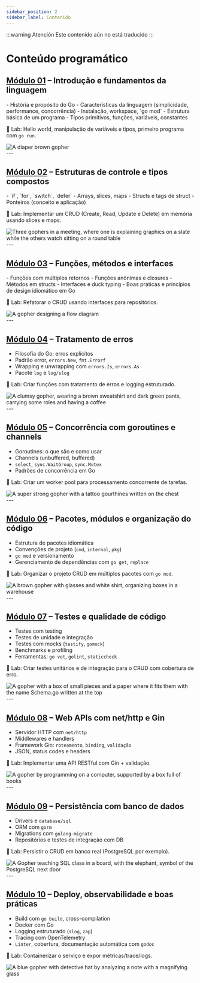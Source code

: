 ```yaml
---
sidebar_position: 2
sidebar_label: Contenido
---
```


:::warning Atención
Este contenido aún no está traducido
:::

# Conteúdo programático

## [Módulo 01](go-module-1.md) – Introdução e fundamentos da linguagem

<div className="row">
<div className="col">
- História e propósito do Go
- Características da linguagem (simplicidade, performance, concorrência)
- Instalação, workspace, `go mod`
- Estrutura básica de um programa
- Tipos primitivos, funções, variáveis, constantes

📌 Lab: Hello world, manipulação de variáveis e tipos, primeiro programa com `go run`.

</div>
<div className="col col--3 text--left" style={{ paddingTop: '8px' }}>
<img 
    src={require('@site/static/img/gophers/gopher-baby.png').default} 
    alt="A diaper brown gopher" />
</div>
</div>
---

## [Módulo 02](go-module-2.md) – Estruturas de controle e tipos compostos

<div className="row">
<div className="col">
- `if`, `for`, `switch`, `defer`
- Arrays, slices, maps
- Structs e tags de struct
- Ponteiros (conceito e aplicação)

📌 Lab: Implementar um CRUD (Create, Read, Update e Delete) em memória usando slices e maps.

</div>
<div className="col col--3 text--left" style={{ paddingTop: '8px' }}>
<img 
    src={require('@site/static/img/gophers/gopher-meeting.png').default} 
    style={{ transform:'scalex(-1)', marginTop:'-30px' }}
    alt="Three gophers in a meeting, where one is explaining graphics on a slate while the others watch sitting on a round table" />
</div>
</div>
---

## [Módulo 03](go-module-3.md) – Funções, métodos e interfaces

<div className="row">
<div className="col">
- Funções com múltiplos retornos
- Funções anônimas e closures
- Métodos em structs
- Interfaces e duck typing
- Boas práticas e princípios de design idiomático em Go

📌 Lab: Refatorar o CRUD usando interfaces para repositórios.

</div>
<div className="col col--3 text--left" style={{ paddingTop: '8px' }}>
<img 
    src={require('@site/static/img/gophers/gopher-flow.png').default} 
    style={{ marginTop:'-10px' }}
    alt="A gopher designing a flow diagram" />
</div>
</div>
---

## [Módulo 04](go-module-4.md) – Tratamento de erros

<div className="row">
<div className="col">

- Filosofia do Go: erros explícitos
- Padrão error, `errors.New`, `fmt.Errorf`
- Wrapping e unwrapping com `errors.Is`, `errors.As`
- Pacote `log` e `log/slog`

📌 Lab: Criar funções com tratamento de erros e logging estruturado.

</div>
<div className="col col--3 text--left" style={{ paddingTop: '8px' }}>
<img 
    src={require('@site/static/img/gophers/gopher-coffee.png').default} 
    style={{ transform:'scalex(1)', marginTop:'-60px' }}
    alt="A clumsy gopher, wearing a brown sweatshirt and dark green pants, carrying some roles and having a coffee" />
</div>
</div>
---

## [Módulo 05](go-module-5.md) – Concorrência com goroutines e channels

<div className="row">
<div className="col">

- Goroutines: o que são e como usar
- Channels (unbuffered, buffered)
- `select`, `sync.WaitGroup`, `sync.Mutex`
- Padrões de concorrência em Go

📌 Lab: Criar um worker pool para processamento concorrente de tarefas.

</div>
<div className="col col--3 text--left">
<img 
    src={require('@site/static/img/gophers/gopher-goroutines.png').default}
    style={{ transform:'scale(1.1)', marginTop:'-30px' }}
    alt="A super strong gopher with a tattoo gourthines written on the chest" />

</div>
</div>
---

## [Módulo 06](go-module-6.md) – Pacotes, módulos e organização do código

<div className="row">
<div className="col">

- Estrutura de pacotes idiomática
- Convenções de projeto (`cmd`, `internal`, `pkg`)
- `go mod` e versionamento
- Gerenciamento de dependências com `go get`, `replace`

📌 Lab: Organizar o projeto CRUD em múltiplos pacotes com `go mod`.

</div>
<div className="col col--3 text--left">
<img 
    src={require('@site/static/img/gophers/gopher-dependencies.png').default}
    style={{ transform:'scale(0.9)', marginTop:'-30px' }}
    alt="A brown gopher with glasses and white shirt, organizing boxes in a warehouse" />

</div>
</div>
---

## [Módulo 07](go-module-7.md) – Testes e qualidade de código

<div className="row">
<div className="col">

- Testes com testing
- Testes de unidade e integração
- Testes com mocks (`testify`, `gomock`)
- Benchmarks e profiling
- Ferramentas: `go vet`, `golint`, `staticcheck`

📌 Lab: Criar testes unitários e de integração para o CRUD com cobertura de erro.

</div>
<div className="col col--3 text--left">
<img 
    src={require('@site/static/img/gophers/gopher-schema.png').default}
    style={{ transform:'scale(1.1)', marginTop:'25px' }}
    alt="A gopher with a box of small pieces and a paper where it fits them with the name Schema.go written at the top" />

</div>
</div>
---

## [Módulo 08](go-module-8.md) – Web APIs com net/http e Gin

<div className="row">
<div className="col">

- Servidor HTTP com `net/http`
- Middlewares e handlers
- Framework Gin: `roteamento`, `binding`, `validação`
- JSON, status codes e headers

📌 Lab: Implementar uma API RESTful com Gin + validação.

</div>
<div className="col col--3 text--left">
<img 
    src={require('@site/static/img/gophers/gopher-study.png').default}
    style={{ transform:'scale(1.5)', marginTop:'-10px' }}
    alt="A gopher by programming on a computer, supported by a box full of books" />

</div>
</div>
---

## [Módulo 09](go-module-9.md) – Persistência com banco de dados

<div className="row">
<div className="col">

- Drivers e `database/sql`
- ORM com `gorm`
- Migrations com `golang-migrate`
- Repositórios e testes de integração com DB

📌 Lab: Persistir o CRUD em banco real (PostgreSQL por exemplo).

</div>
<div className="col col--3 text--left">
<img 
    src={require('@site/static/img/gophers/gopher-sql.png').default}
    style={{ transform:'scale(1.1)' }}
    alt="A Gopher teaching SQL class in a board, with the elephant, symbol of the PostgreSQL next door" />

</div>
</div>
---

## [Módulo 10](go-module-10.md) – Deploy, observabilidade e boas práticas

<div className="row">
<div className="col">

- Build com `go build`, cross-compilation
- Docker com Go
- Logging estruturado (`slog`, `zap`)
- Tracing com OpenTelemetry
- `Linter`, cobertura, documentação automática com `godoc`

📌 Lab: Containerizar o serviço e expor métricas/trace/logs.

</div>
<div className="col col--3 text--left">
<img 
    src={require('@site/static/img/gophers/gopher-inspect.png').default}
    style={{ transform:'scalex(-1) scale(0.9)', marginTop:'-15px' }}
    alt="A blue gopher with detective hat by analyzing a note with a magnifying glass" />

</div>
</div>
